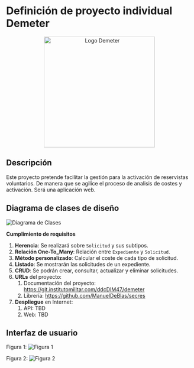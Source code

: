 # Definición de proyecto individual Demeter
<div align="center">
<img src="https://git.institutomilitar.com/ddcDIM47/demeter/-/wikis/img/DemeterLogo.png" alt="Logo Demeter" width="300" align="center"/>
</div>

## Descripción
Este proyecto pretende facilitar la gestión para la activación de reservistas voluntarios. De manera que se agilice el proceso de analisis de costes y activación.
Será una aplicación web.

## Diagrama de clases de diseño

![Diagrama de Clases](https://git.institutomilitar.com/ddcDIM47/demeter/-/wikis/img/DiagramaClases.png)

**Cumplimiento de requisitos**
1. **Herencia**: Se realizará sobre `Solicitud` y sus subtipos.
2. **Relación One-To_Many**: Relación entre `Expediente` y `Solicitud`.
3. **Método personalizado**: Calcular el coste de cada tipo de solicitud.
4. **Listado**: Se mostrarán las solicitudes de un expediente.
5. **CRUD**: Se podrán crear, consultar, actualizar y eliminar solicitudes. 
6. **URLs** del proyecto: 
    1. Documentación del proyecto: https://git.institutomilitar.com/ddcDIM47/demeter
    2. Librería: https://github.com/ManuelDeBlas/secres
7. **Despliegue** en Internet:
    1. API: TBD
    2. Web: TBD

## Interfaz de usuario

Figura 1:
![Figura 1](https://git.institutomilitar.com/ddcDIM47/demeter/-/wikis/img/Figura1.png)

Figura 2:
![Figura 2](https://git.institutomilitar.com/ddcDIM47/demeter/-/wikis/img/Figura2.png)


